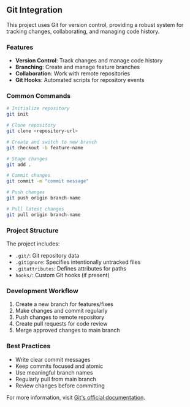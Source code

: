 ## Git Integration

This project uses Git for version control, providing a robust system for tracking changes, collaborating, and managing code history.

### Features

- **Version Control**: Track changes and manage code history
- **Branching**: Create and manage feature branches
- **Collaboration**: Work with remote repositories
- **Git Hooks**: Automated scripts for repository events

### Common Commands

```bash
# Initialize repository
git init

# Clone repository
git clone <repository-url>

# Create and switch to new branch
git checkout -b feature-name

# Stage changes
git add .

# Commit changes
git commit -m "commit message"

# Push changes
git push origin branch-name

# Pull latest changes
git pull origin branch-name
```

### Project Structure

The project includes:
- `.git/`: Git repository data
- `.gitignore`: Specifies intentionally untracked files
- `.gitattributes`: Defines attributes for paths
- `hooks/`: Custom Git hooks (if present)

### Development Workflow

1. Create a new branch for features/fixes
2. Make changes and commit regularly
3. Push changes to remote repository
4. Create pull requests for code review
5. Merge approved changes to main branch

### Best Practices

- Write clear commit messages
- Keep commits focused and atomic
- Use meaningful branch names
- Regularly pull from main branch
- Review changes before committing

For more information, visit [Git's official documentation](https://git-scm.com/doc). 